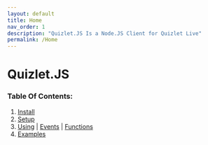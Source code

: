 ```yaml
---
layout: default
title: Home
nav_order: 1
description: "Quizlet.JS Is a Node.JS Client for Quizlet Live"
permalink: /Home
---
```


# Quizlet.JS

### Table Of Contents:

1. [Install](Installing)
2. [Setup](Setup)
3. [Using](Using) \| [Events](Events) \| [Functions](Functions)
4. [Examples](Examples)